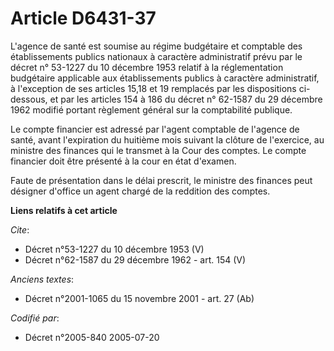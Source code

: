 # Article D6431-37

L'agence de santé est soumise au régime budgétaire et comptable des établissements publics nationaux à caractère
administratif prévu par le décret n° 53-1227 du 10 décembre 1953 relatif à la réglementation budgétaire applicable aux
établissements publics à caractère administratif, à l'exception de ses articles 15,18 et 19 remplacés par les dispositions
ci-dessous, et par les articles 154 à 186 du décret n° 62-1587 du 29 décembre 1962 modifié portant règlement général sur la
comptabilité publique. 

Le compte financier est adressé par l'agent comptable de l'agence de santé, avant l'expiration du huitième mois suivant la
clôture de l'exercice, au ministre des finances qui le transmet à la Cour des comptes. Le compte financier doit être présenté
à la cour en état d'examen. 

Faute de présentation dans le délai prescrit, le ministre des finances peut désigner d'office un agent chargé de la reddition
des comptes.

**Liens relatifs à cet article**

_Cite_:

  - Décret n°53-1227 du 10 décembre 1953 (V)
  - Décret n°62-1587 du 29 décembre 1962 - art. 154 (V)

_Anciens textes_:

  - Décret n°2001-1065 du 15 novembre 2001 - art. 27 (Ab)

_Codifié par_:

  - Décret n°2005-840 2005-07-20
